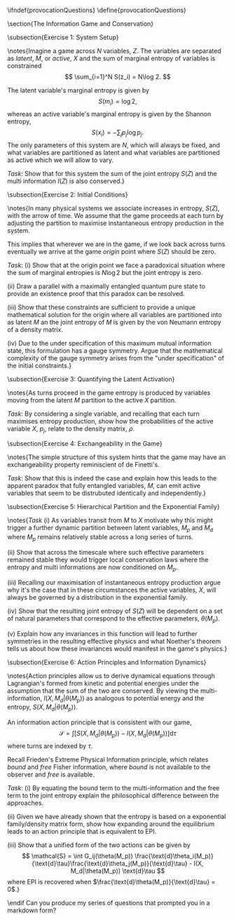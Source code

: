 \ifndef{provocationQuestions}
\define{provocationQuestions}


\section{The Information Game and Conservation}

\subsection{Exercise 1: System Setup}

\notes{Imagine a game across $N$ variables, $Z$. The variables are separated as *latent*, $M$, or *active*, $X$ and the sum of marginal entropy of variables is constrained
$$
\sum_{i=1}^N S(z_i) = N\log 2.
$$

The latent variable's marginal entropy is given by
$$
S(m_i) = \log 2,
$$
whereas an active variable's marginal entropy is given by the Shannon entropy,
$$
S(x_i) = -\sum_j p_j \log p_j.
$$
The only parameters of this system are $N$, which will always be fixed, and what variables are partitioned as latent and what variables are partitioned as active which we will allow to vary.

*Task*: Show that for this system the sum of the joint entropy $S(Z)$ and  the multi information $I(Z)$ is also conserved.}

\subsection{Exercise 2: Initial Conditions}

\notes{In many physical systems we associate increases in entropy, $S(Z)$, with the arrow of time. We assume that the game proceeds at each turn by adjusting the partition to maximise instantaneous entropy production in the system.

This implies that wherever we are in the game, if we look back across turns eventually we arrive at the game *origin* point where $S(Z)$ should be zero. 

*Task*: (i) Show that at the origin point we face a paradoxical situation where the sum of marginal entropies is $N \log 2$ but the joint entropy is zero. 

(ii) Draw a parallel with a maximally entangled quantum pure state to provide an existence proof that this paradox can be resolved.

(iii) Show that these constraints are sufficient to provide a unique mathematical solution for the origin where all variables are partitioned into as latent $M$ an the joint entropy of $M$ is given by the von Neumann entropy of a density matrix.

(iv) Due to the under specification of this maximum mutual information state, this formulation has a gauge symmetry. Argue that the mathematical complexity of the gauge symmetry arises from the "under specification" of the initial constraints.}

\subsection{Exercise 3: Quantifying the Latent Activation}

\notes{As turns proceed in the game  entropy is produced by variables moving from the latent $M$ partition to the active $X$ partition. 

*Task*: By considering a single variable, and recalling that each turn maximises entropy production, show how the probabilities of the active variable $X$, $p_j$, relate to the density matrix, $\rho$.


\subsection{Exercise 4: Exchangeability in the Game}

\notes{The simple structure of this system hints that the game may have an exchangeability property reminiscient of de Finetti's. 

*Task*: Show that this is indeed the case and explain how this leads to the apparent paradox that fully entangled variables, $M$, can emit active variables that seem to be distrubuted identically and independently.} 

\subsection{Exercise 5: Hierarchical Partition and the Exponential Family}

\notes{*Task* (i) As variables transit from $M$ to $X$ motivate why this might trigger a further dynamic partition between latent variables, $M_p$ and $M_d$ where $M_p$ remains relatively stable across a long series of turns. 

(ii) Show that across the timescale where such effective parameters remained stable they would trigger local conservation laws where the entropy and multi informations are now conditioned on $M_p$.

(iii) Recalling our maximisation of instantaneous entropy production argue why it's the case that in these circumstances the active variables, $X$, will always be governed by a distribution in the exponential family.

(iv) Show that the resulting joint entropy of $S(Z)$ will be dependent on a set of natural parameters that correspond to the effective parameters, $\theta(M_p)$.

(v) Explain how any invariances in this function will lead to further symmetries in the resulting effective physics and what Noether's theorem tells us about how these invariances would manifest in the game's physics.}

\subsection{Exercise 6: Action Principles and Information Dynamics}

\notes{Action principles allow us to derive dynamical equations through Lagrangian's formed from kinetic and potential energies under the assumption that the sum of the two are conserved. By viewing the multi-information, $I(X, M_d| \theta(M_p))$ as analogous to potential energy and the entropy, $S(X, M_d|\theta(M_p))$.

An information action principle that is consistent with our game,
$$
\mathcal{S} = \int\left[S(X, M_d|\theta(M_p)) - I(X, M_d|\theta(M_p))\right]\text{d} \tau
$$
where turns are indexed by $\tau$.

Recall Frieden's Extreme Physical Information principle, which relates *bound* and *free* Fisher information, where *bound* is not available to the observer and *free* is available. 

*Task*: (i) By equating the bound term to the multi-information and the free term to the joint entropy explain the philosophical difference between the approaches.

(ii) Given we have already shown that the entropy is based on a exponential family/density matrix form, show how expanding around the equilibrium leads to an action principle that is equivalent to EPI.

(iii) Show that a unified form of the two actions can be given by
$$
\mathcal{S} = \int G_ij(\theta(M_p)) \frac{\text{d}\theta_i(M_p)}{\text{d}\tau}\frac{\text{d}\theta_j(M_p)}{\text{d}\tau} - I(X, M_d|\theta(M_p)) \text{d}\tau
$$
where EPI is recovered when $\frac{\text{d}\theta(M_p)}{\text{d}\tau} = 0$.}

\endif
Can you produce my series of questions that prompted you in a markdown form?​​​​​​​​​​​​​​​​

